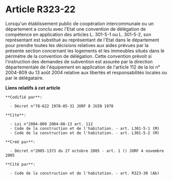 # Article R323-22

Lorsqu'un établissement public de coopération intercommunale ou un département a conclu avec l'Etat une convention de
délégation de compétence en application des articles L. 301-5-1 ou L. 301-5-2, son représentant est substitué au représentant
de l'Etat dans le département pour prendre toutes les décisions relatives aux aides prévues par la présente section
concernant les logements et les immeubles situés dans le périmètre de la convention de délégation. Cette convention prévoit
si l'instruction des demandes de subvention est assurée par la direction départementale de l'équipement en application de
l'article 112 de la loi n° 2004-809 du 13 août 2004 relative aux libertés et responsabilités locales ou par le délégataire.

**Liens relatifs à cet article**

	**Codifié par**:

	  - Décret n°78-622 1978-05-31 JORF 8 JUIN 1978

	**Cite**:

	  - Loi n°2004-809 2004-08-13 art. 112
	  - Code de la construction et de l'habitation. - art. L301-5-1 (M)
	  - Code de la construction et de l'habitation. - art. L301-5-2 (M)

	**Créé par**:

	  - Décret n°2005-1373 du 27 octobre 2005 - art. 1 () JORF 4 novembre 2005

	**Cité par**:

	  - Code de la construction et de l'habitation. - art. R323-30 (Ab)
